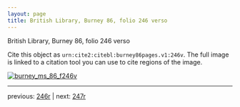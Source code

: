 ```yaml
---
layout: page
title: British Library, Burney 86, folio 246 verso
---
```


British Library, Burney 86, folio 246 verso

Cite this object as `urn:cite2:citebl:burney86pages.v1:246v`.  The full image is linked to a citation tool you can use to cite regions of the image.

[![burney_ms_86_f246v](http://www.homermultitext.org/iipsrv?IIIF=/project/homer/pyramidal/deepzoom/citebl/burney86imgs/v1/burney_ms_86_f246v.tif/full/800,/0/default.jpg)](http://www.homermultitext.org/ict2/?urn=urn:cite2:citebl:burney86imgs.v1:burney_ms_86_f246v) 

---

previous:  [246r](../246r/) | next: [247r](../247r/)